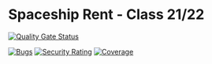 # Spaceship Rent - Class 21/22

[![Quality Gate Status](https://sonarcloud.io/api/project_badges/measure?project=mindera-school_spaceship-rent-class2122&metric=alert_status)](https://sonarcloud.io/summary/new_code?id=mindera-school_spaceship-rent-class2122)

[![Bugs](https://sonarcloud.io/api/project_badges/measure?project=mindera-school_spaceship-rent-class2122&metric=bugs)](https://sonarcloud.io/summary/new_code?id=mindera-school_spaceship-rent-class2122) [![Security Rating](https://sonarcloud.io/api/project_badges/measure?project=mindera-school_spaceship-rent-class2122&metric=security_rating)](https://sonarcloud.io/summary/new_code?id=mindera-school_spaceship-rent-class2122) [![Coverage](https://sonarcloud.io/api/project_badges/measure?project=mindera-school_spaceship-rent-class2122&metric=coverage)](https://sonarcloud.io/summary/new_code?id=mindera-school_spaceship-rent-class2122)
